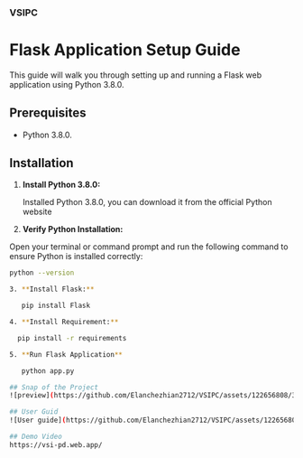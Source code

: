 ### VSIPC

# Flask Application Setup Guide

This guide will walk you through setting up and running a Flask web application using Python 3.8.0.

## Prerequisites

   - Python 3.8.0.

## Installation

1. **Install Python 3.8.0:**

   Installed Python 3.8.0, you can download it from the official Python website
 
 2. **Verify Python Installation:**

   Open your terminal or command prompt and run the following command to ensure Python is installed correctly:

   ```bash
   python --version

3. **Install Flask:**
   
      pip install Flask
   
4. **Install Requirement:**
   
     pip install -r requirements

5. **Run Flask Application**
   
      python app.py

## Snap of the Project
![preview](https://github.com/Elanchezhian2712/VSIPC/assets/122656808/36386543-dc80-4e8f-8b51-e6dd4dc38efb)

## User Guid
![User guide](https://github.com/Elanchezhian2712/VSIPC/assets/122656808/85b5c56d-e5e6-441c-acab-1188a7c16488)

## Demo Video
https://vsi-pd.web.app/
